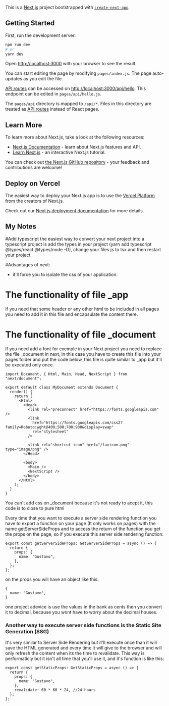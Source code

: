 This is a [Next.js](https://nextjs.org/) project bootstrapped with [`create-next-app`](https://github.com/vercel/next.js/tree/canary/packages/create-next-app).

## Getting Started

First, run the development server:

```bash
npm run dev
# or
yarn dev
```

Open [http://localhost:3000](http://localhost:3000) with your browser to see the result.

You can start editing the page by modifying `pages/index.js`. The page auto-updates as you edit the file.

[API routes](https://nextjs.org/docs/api-routes/introduction) can be accessed on [http://localhost:3000/api/hello](http://localhost:3000/api/hello). This endpoint can be edited in `pages/api/hello.js`.

The `pages/api` directory is mapped to `/api/*`. Files in this directory are treated as [API routes](https://nextjs.org/docs/api-routes/introduction) instead of React pages.

## Learn More

To learn more about Next.js, take a look at the following resources:

- [Next.js Documentation](https://nextjs.org/docs) - learn about Next.js features and API.
- [Learn Next.js](https://nextjs.org/learn) - an interactive Next.js tutorial.

You can check out [the Next.js GitHub repository](https://github.com/vercel/next.js/) - your feedback and contributions are welcome!

## Deploy on Vercel

The easiest way to deploy your Next.js app is to use the [Vercel Platform](https://vercel.com/new?utm_medium=default-template&filter=next.js&utm_source=create-next-app&utm_campaign=create-next-app-readme) from the creators of Next.js.

Check out our [Next.js deployment documentation](https://nextjs.org/docs/deployment) for more details.

## My Notes

#Add typescript
the easiest way to convert your next project into a typescript project is add the types in your project (yarn add typescript @types/react @types/node -D), change your files js to tsx and then restart your project.

#Advantages of next:

- it'll force you to isolate the css of your application.

# The functionality of file \_app

If you need that some header or any other html to be included in all pages you need to add it in this file and encapsulate the content there.

# The functionality of file \_document

If you need add a font for exemple in your Next project you need to replace the file \_document in next, in this case you have to create this file into your pages folder and put the code below, this file is quite similar to \_app but it'll be executed only once.

```
import Document, { Html, Main, Head, NextScript } from "next/document";

export default class MyDocument extends Document {
  render() {
    return (
      <Html>
        <Head>
          <link rel="preconnect" href="https://fonts.googleapis.com" />
          <link
            href="https://fonts.googleapis.com/css2?family=Roboto:wght@400;500;700;900&display=swap"
            rel="stylesheet"
          />

          <link rel="shortcut icon" href="/favicon.png" type="image/png" />
        </Head>

        <body>
          <Main />
          <NextScript />
        </body>
      </Html>
    );
  }
}

```

You can't add css on \_document because it's not ready to acept it, this code is to close to pure html

Every time that you want to execute a server side rendering function you have to export a function on your page (It only works on pages) with the name getServerSideProps and to access the return of the function you get the props on the page, so if you execute this server side rendering function:

```
export const getServerSideProps: GetServerSideProps = async () => {
  return {
    props: {
      name: "Gustavo",
    },
  };
};
```

on the props you will have an object like this:

```
{
  name: "Gustavo",
}
```

one project adevice is use the values in the bank as cents then you convert it to decimal, because you wont have to worry about the decimal houses.

### Another way to execute server side functions is the Static Site Generation (SSG)

It's very similar to Server Side Rendering but it'll execute once than it will save the HTML generated and every time it will give to the browser and will only refresh the content when its the time to revalidate. This way is performaticly but it isn't all time that you'll use it, and it's function is like this:

```
export const getStaticProps: GetStaticProps = async () => {
  return {
    props: {
      name: "Gustavo",
    },
    revalidate: 60 * 60 * 24, //24 hours
  };
};
```
